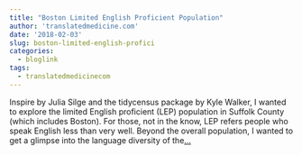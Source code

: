 ```yaml
---
title: "Boston Limited English Proficient Population"
author: 'translatedmedicine.com'
date: '2018-02-03'
slug: boston-limited-english-profici
categories:
  - bloglink
tags:
  - translatedmedicinecom
---
```


Inspire by Julia Silge and the tidycensus package by Kyle Walker, I wanted to explore the limited English proficient (LEP) population in Suffolk County (which includes Boston). For those, not in the know, LEP refers people who speak English less than very well. Beyond the overall population, I wanted to get a glimpse into the language diversity of the[... <i class="fas fa-external-link-alt"></i>](https://translatedmedicine.netlify.com/post/boston-limited-english-proficiency-spanish/)

